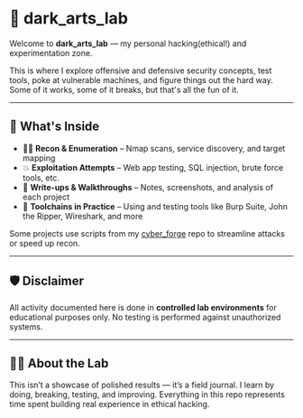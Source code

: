 # 🧪 dark_arts_lab

Welcome to **dark_arts_lab** — my personal hacking(ethical!) and experimentation zone.

This is where I explore offensive and defensive security concepts, test tools, poke at vulnerable machines, and figure things out the hard way. Some of it works, some of it breaks, but that's all the fun of it.

---

## 🧱 What's Inside

- 🕵️‍♂️ **Recon & Enumeration** – Nmap scans, service discovery, and target mapping
- 💥 **Exploitation Attempts** – Web app testing, SQL injection, brute force tools, etc.
- 🧠 **Write-ups & Walkthroughs** – Notes, screenshots, and analysis of each project
- 🧰 **Toolchains in Practice** – Using and testing tools like Burp Suite, John the Ripper, Wireshark, and more

Some projects use scripts from my [cyber_forge](https://github.com/roguewizard42/cyber_forge) repo to streamline attacks or speed up recon.

---

## 🛡️ Disclaimer

All activity documented here is done in **controlled lab environments** for educational purposes only. No testing is performed against unauthorized systems.

---

## 🧙‍♂️ About the Lab

This isn’t a showcase of polished results — it’s a field journal. I learn by doing, breaking, testing, and improving. Everything in this repo represents time spent building real experience in ethical hacking.

